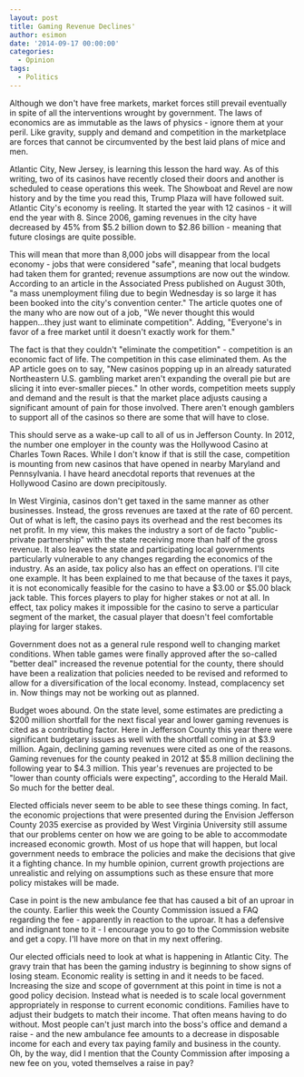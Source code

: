 ```yaml
---
layout: post
title: Gaming Revenue Declines'
author: esimon
date: '2014-09-17 00:00:00'
categories:
  - Opinion
tags:
  - Politics
---
```

Although we don't have free markets, market forces still prevail eventually in spite of all the interventions wrought by government. The laws of economics are as immutable as the laws of physics - ignore them at your peril. Like gravity, supply and demand and competition in the marketplace are forces that cannot be circumvented by the best laid plans of mice and men. 

Atlantic City, New Jersey, is learning this lesson the hard way. As of this writing, two of its casinos have recently closed their doors and another is scheduled to cease operations this week. The Showboat and Revel are now history and by the time you read this, Trump Plaza will have followed suit. Atlantic City's economy is reeling. It started the year with 12 casinos - it will end the year with 8. Since 2006, gaming revenues in the city have decreased by 45% from $5.2 billion down to $2.86 billion - meaning that future closings are quite possible. 

This will mean that more than 8,000 jobs will disappear from the local economy - jobs that were considered "safe", meaning that local budgets had taken them for granted; revenue assumptions are now out the window. According to an article in the Associated Press published on August 30th, "a mass unemployment filing due to begin Wednesday is so large it has been booked into the city's convention center." The article quotes one of the many who are now out of a job, "We never thought this would happen...they just want to eliminate competition". Adding, "Everyone's in favor of a free market until it doesn't exactly work for them."

The fact is that they couldn't "eliminate the competition" - competition is an economic fact of life. The competition in this case eliminated them. As the AP article goes on to say, "New casinos popping up in an already saturated Northeastern U.S. gambling market aren't expanding the overall pie but are slicing it into ever-smaller pieces." In other words, competition meets supply and demand and the result is that the market place adjusts causing a significant amount of pain for those involved. There aren't enough gamblers to support all of the casinos so there are some that will have to close.

This should serve as a wake-up call to all of us in Jefferson County. In 2012, the number one employer in the county was the Hollywood Casino at Charles Town Races. While I don't know if that is still the case, competition is mounting from new casinos that have opened in nearby Maryland and Pennsylvania. I have heard anecdotal reports that revenues at the Hollywood Casino are down precipitously. 

In West Virginia, casinos don't get taxed in the same manner as other businesses. Instead, the gross revenues are taxed at the rate of 60 percent. Out of what is left, the casino pays its overhead and the rest becomes its net profit. In my view, this makes the industry a sort of de facto "public-private partnership" with the state receiving more than half of the gross revenue. It also leaves the state and participating local governments particularly vulnerable to any changes regarding the economics of the industry. As an aside, tax policy also has an effect on operations. I'll cite one example. It has been explained to me that because of the taxes it pays, it is not economically feasible for the casino to have a $3.00 or $5.00 black jack table. This forces players to play for higher stakes or not at all. In effect, tax policy makes it impossible for the casino to serve a particular segment of the market, the casual player that doesn't feel comfortable playing for larger stakes. 

Government does not as a general rule respond well to changing market conditions. When table games were finally approved after the so-called "better deal" increased the revenue potential for the county, there should have been a realization that policies needed to be revised and reformed to allow for a diversification of the local economy. Instead, complacency set in. Now things may not be working out as planned. 

Budget woes abound. On the state level, some estimates are predicting a $200 million shortfall for the next fiscal year and lower gaming revenues is cited as a contributing factor. Here in Jefferson County this year there were significant budgetary issues as well with the shortfall coming in at $3.9 million. Again, declining gaming revenues were cited as one of the reasons. Gaming revenues for the county peaked in 2012 at $5.8 million declining the following year to $4.3 million. This year's revenues are projected to be "lower than county officials were expecting", according to the Herald Mail. So much for the better deal.

Elected officials never seem to be able to see these things coming. In fact, the economic projections that were presented during the Envision Jefferson County 2035 exercise as provided by West Virginia University still assume that our problems center on how we are going to be able to accommodate increased economic growth. Most of us hope that will happen, but local government needs to embrace the policies and make the decisions that give it a fighting chance. In my humble opinion, current growth projections are unrealistic and relying on assumptions such as these ensure that more policy mistakes will be made. 

Case in point is the new ambulance fee that has caused a bit of an uproar in the county. Earlier this week the County Commission issued a FAQ regarding the fee - apparently in reaction to the uproar. It has a defensive and indignant tone to it - I encourage you to go to the Commission website and get a copy. I'll have more on that in my next offering. 

Our elected officials need to look at what is happening in Atlantic City. The gravy train that has been the gaming industry is beginning to show signs of losing steam. Economic reality is setting in and it needs to be faced. Increasing the size and scope of government at this point in time is not a good policy decision. Instead what is needed is to scale local government appropriately in response to current economic conditions. Families have to adjust their budgets to match their income. That often means having to do without. Most people can't just march into the boss's office and demand a raise - and the new ambulance fee amounts to a decrease in disposable income for each and every tax paying family and business in the county. Oh, by the way, did I mention that the County Commission after imposing a new fee on you, voted themselves a raise in pay? 

